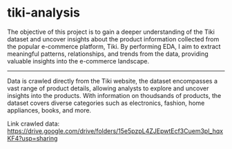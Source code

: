 # tiki-analysis

The objective of this project is to gain a deeper understanding of the Tiki dataset and uncover insights about the product information collected from the popular e-commerce platform, Tiki. By performing EDA, I aim to extract meaningful patterns, relationships, and trends from the data, providing valuable insights into the e-commerce landscape.

--- 
Data is crawled directly from the Tiki website, the dataset encompasses a vast range of product details, allowing analysts to explore and uncover insights into the products. With information on thoudsands of products, the dataset covers diverse categories such as electronics, fashion, home appliances, books, and more.

Link crawled data: https://drive.google.com/drive/folders/15e5pzpL4ZJEpwtEcf3Cuem3pl_hqxKF4?usp=sharing
